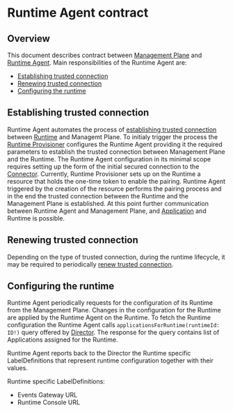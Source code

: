 # Runtime Agent contract

## Overview

This document describes contract between [Management Plane](../terminology.md#management-plane) and [Runtime Agent](../terminology.md#runtime-agent). Main responsibilities of the Runtime Agent are:
- [Establishing trusted connection](#establishing-trusted-connection)
- [Renewing trusted connection](#renewing-trusted-connection)
- [Configuring the runtime](#configuring-the-runtime)

## Establishing trusted connection

Runtime Agent automates the process of [establishing trusted connection](./establishing-trusted-connection.md#establishing-trusted-connection) between [Runtime](../terminology.md#runtime) and Managemt Plane. To initialy trigger the process the [Runtime Provisioner](../terminology.md#mp-runtime-provisioner) configures the Runtime Agent providing it the required parameters to establish the trusted connection between Management Plane and the Runtime. The Runtime Agent configuration in its minimal scope requires setting up the form of the initial secured connection to the [Connector](../terminology.md#mp-connector). Currently, Runtime Provisioner sets up on the Runtime a resource that holds the one-time token to enable the pairing. Runtime Agent triggered by the creation of the resource performs the pairing process and in the end the trusted connection between the Runtime and the Management Plane is established. At this point further communication between Runtime Agent and Management Plane, and [Application](../terminology.md#application) and Runtime is possible.

## Renewing trusted connection

Depending on the type of trusted connection, during the runtime lifecycle, it may be required to periodically [renew trusted connection](./establishing-trusted-connection.md#client-certificate-flow---certificate-renewal).

## Configuring the runtime

Runtime Agent periodically requests for the configuration of its Runtime from the Management Plane. Changes in the configuration for the Runtime are applied by the Runtime Agent on the Runtime. To fetch the Runtime configuration the Runtime Agent calls `applicationsForRuntime(runtimeId: ID!)` query offered by [Director](../terminology.md#mp-director). The response for the query contains list of Applications assigned for the Runtime.

Runtime Agent reports back to the Director the Runtime specific LabelDefinitions that represent runtime configuration together with their values.

Runtime specific LabelDefinitions:

- Events Gateway URL
- Runtime Console URL